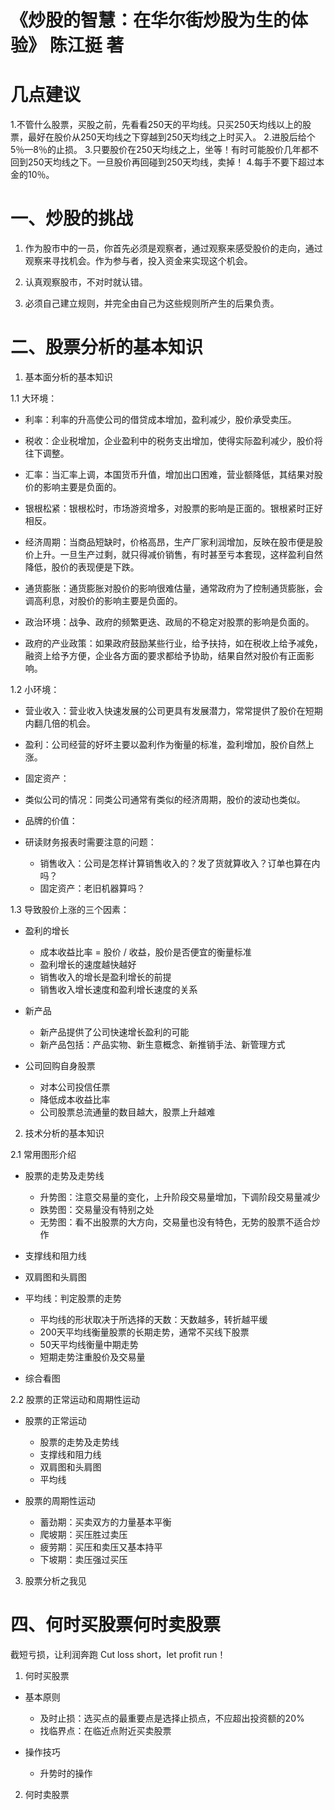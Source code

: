 《炒股的智慧：在华尔街炒股为生的体验》 陈江挺 著
=========================================

# 几点建议
1.不管什么股票，买股之前，先看看250天的平均线。只买250天均线以上的股票，最好在股价从250天均线之下穿越到250天均线之上时买入。
2.进股后给个5％—8％的止损。
3.只要股价在250天均线之上，坐等！有时可能股价几年都不回到250天均线之下。一旦股价再回碰到250天均线，卖掉！
4.每手不要下超过本金的10％。

# 一、炒股的挑战

1. 作为股市中的一员，你首先必须是观察者，通过观察来感受股价的走向，通过观察来寻找机会。作为参与者，投入资金来实现这个机会。

2. 认真观察股市，不对时就认错。

3. 必须自己建立规则，并完全由自己为这些规则所产生的后果负责。

# 二、股票分析的基本知识

1. 基本面分析的基本知识

1.1 大环境：

* 利率：利率的升高使公司的借贷成本增加，盈利减少，股价承受卖压。

* 税收：企业税增加，企业盈利中的税务支出增加，使得实际盈利减少，股价将往下调整。

* 汇率：当汇率上调，本国货币升值，增加出口困难，营业额降低，其结果对股价的影响主要是负面的。

* 银根松紧：银根松时，市场游资增多，对股票的影响是正面的。银根紧时正好相反。

* 经济周期：当商品短缺时，价格高昂，生产厂家利润增加，反映在股市便是股价上升。一旦生产过剩，就只得减价销售，有时甚至亏本套现，这样盈利自然降低，股价的表现便是下跌。

* 通货膨胀：通货膨胀对股价的影响很难估量，通常政府为了控制通货膨胀，会调高利息，对股价的影响主要是负面的。        

* 政治环境：战争、政府的频繁更迭、政局的不稳定对股票的影响是负面的。

* 政府的产业政策：如果政府鼓励某些行业，给予扶持，如在税收上给予减免，融资上给予方便，企业各方面的要求都给予协助，结果自然对股价有正面影响。

1.2 小环境：

* 营业收入：营业收入快速发展的公司更具有发展潜力，常常提供了股价在短期内翻几倍的机会。

* 盈利：公司经营的好坏主要以盈利作为衡量的标准，盈利增加，股价自然上涨。

* 固定资产：

* 类似公司的情况：同类公司通常有类似的经济周期，股价的波动也类似。

* 品牌的价值：

* 研读财务报表时需要注意的问题：

    * 销售收入：公司是怎样计算销售收入的？发了货就算收入？订单也算在内吗？
    * 固定资产：老旧机器算吗？

1.3 导致股价上涨的三个因素：

* 盈利的增长

    * 成本收益比率 = 股价 / 收益，股价是否便宜的衡量标准
    * 盈利增长的速度越快越好
    * 销售收入的增长是盈利增长的前提
    * 销售收入增长速度和盈利增长速度的关系

* 新产品

    * 新产品提供了公司快速增长盈利的可能
    * 新产品包括：产品实物、新生意概念、新推销手法、新管理方式

* 公司回购自身股票

    * 对本公司投信任票
    * 降低成本收益比率
    * 公司股票总流通量的数目越大，股票上升越难

2. 技术分析的基本知识

2.1 常用图形介绍

* 股票的走势及走势线

    * 升势图：注意交易量的变化，上升阶段交易量增加，下调阶段交易量减少
    * 跌势图：交易量没有特别之处
    * 无势图：看不出股票的大方向，交易量也没有特色，无势的股票不适合炒作

* 支撑线和阻力线

* 双肩图和头肩图

* 平均线：判定股票的走势

    * 平均线的形状取决于所选择的天数：天数越多，转折越平缓
    * 200天平均线衡量股票的长期走势，通常不买线下股票
    * 50天平均线衡量中期走势
    * 短期走势注重股价及交易量

* 综合看图

2.2 股票的正常运动和周期性运动

* 股票的正常运动

    * 股票的走势及走势线
    * 支撑线和阻力线
    * 双肩图和头肩图
    * 平均线

* 股票的周期性运动

    * 蓄劲期：买卖双方的力量基本平衡
    * 爬坡期：买压胜过卖压
    * 疲劳期：买压和卖压又基本持平
    * 下坡期：卖压强过买压

3. 股票分析之我见


# 四、何时买股票何时卖股票

截短亏损，让利润奔跑 Cut loss short，let profit run！

1. 何时买股票

* 基本原则

    * 及时止损：选买点的最重要点是选择止损点，不应超出投资额的20%
    * 找临界点：在临近点附近买卖股票

* 操作技巧

    * 升势时的操作

2. 何时卖股票





























